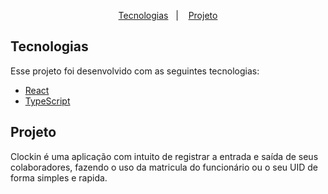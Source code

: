 <p align="center">
  <a href="#-tecnologias">Tecnologias</a>&nbsp;&nbsp;&nbsp;|&nbsp;&nbsp;&nbsp;
  <a href="#-projeto">Projeto</a>
</p>

## Tecnologias

Esse projeto foi desenvolvido com as seguintes tecnologias:

- [React](https://reactjs.org)
- [TypeScript](https://www.typescriptlang.org/)

## Projeto

Clockin é uma aplicação com intuito de registrar a entrada e saída de seus colaboradores, fazendo o uso da matricula do funcionário ou o seu UID de forma simples e rapida.

